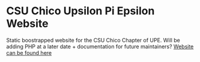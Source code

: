 CSU Chico Upsilon Pi Epsilon Website
=====================================
Static boostrapped website for the CSU Chico Chapter of UPE. Will be adding
PHP at a later date + documentation for future maintainers?
[Website can be found here](http://www.ecst.csuchico.edu/upe)
